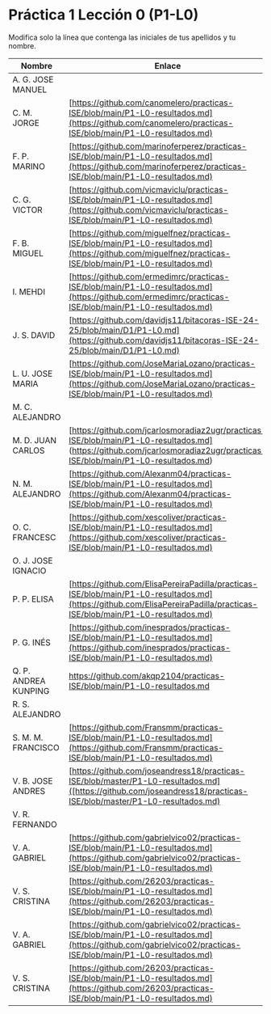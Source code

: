 # Práctica 1 Lección 0 (P1-L0)

Modifica solo la línea que contenga las iniciales de tus apellidos y tu nombre.

| Nombre       | Enlace                                                                   |
| --------------- | ---------------------------------------------------------- |
| A. G. JOSE MANUEL | <!--enlace-->                                                           |
| C. M. JORGE | [https://github.com/canomelero/practicas-ISE/blob/main/P1-L0-resultados.md](https://github.com/canomelero/practicas-ISE/blob/main/P1-L0-resultados.md)                                                         |                                                         |                                                          |
| F. P. MARINO | [https://github.com/marinoferperez/practicas-ISE/blob/main/P1-L0-resultados.md](https://github.com/marinoferperez/practicas-ISE/blob/main/P1-L0-resultados.md) |
| C. G. VICTOR | [https://github.com/vicmaviclu/practicas-ISE/blob/main/P1-L0-resultados.md](https://github.com/vicmaviclu/practicas-ISE/blob/main/P1-L0-resultados.md)                                                           |
| F. B. MIGUEL | [https://github.com/miguelfnez/practicas-ISE/blob/main/P1-L0-resultados.md](https://github.com/miguelfnez/practicas-ISE/blob/main/P1-L0-resultados.md) |
| I. MEHDI | [https://github.com/ermedimrc/practicas-ISE/blob/main/P1-L0-resultados.md](https://github.com/ermedimrc/practicas-ISE/blob/main/P1-L0-resultados.md)                 |
| J. S. DAVID | [https://github.com/davidjs11/bitacoras-ISE-24-25/blob/main/D1/P1-L0.md](https://github.com/davidjs11/bitacoras-ISE-24-25/blob/main/D1/P1-L0.md)                                                          |                                                        |
| L. U. JOSE MARIA | [https://github.com/JoseMariaLozano/practicas-ISE/blob/main/P1-L0-resultados.md](https://github.com/JoseMariaLozano/practicas-ISE/blob/main/P1-L0-resultados.md) |
| M. C. ALEJANDRO | <!--enlace-->                                                           |
| M. D. JUAN CARLOS | [https://github.com/jcarlosmoradiaz2ugr/practicas-ISE/blob/main/P1-L0-resultados.md] (https://github.com/jcarlosmoradiaz2ugr/practicas-ISE/blob/main/P1-L0-resultados.md)          |                                                          |
| N. M. ALEJANDRO | [https://github.com/Alexanm04/practicas-ISE/blob/main/P1-L0-resultados.md](https://github.com/Alexanm04/practicas-ISE/blob/main/P1-L0-resultados.md) |
| O. C. FRANCESC | [https://github.com/xescoliver/practicas-ISE/blob/main/P1-L0-resultados.md](https://github.com/xescoliver/practicas-ISE/blob/main/P1-L0-resultados.md)                                |
| O. J. JOSE IGNACIO | <!--enlace-->                                                           |
| P. P. ELISA | [https://github.com/ElisaPereiraPadilla/practicas-ISE/blob/main/P1-L0-resultados.md](https://github.com/ElisaPereiraPadilla/practicas-ISE/blob/main/P1-L0-resultados.md)                                                           |
| P. G. INÉS | [https://github.com/inesprados/practicas-ISE/blob/main/P1-L0-resultados.md](https://github.com/inesprados/practicas-ISE/blob/main/P1-L0-resultados.md)                                                           |                                                       |
| Q. P. ANDREA KUNPING | <!--enlace--> https://github.com/akqp2104/practicas-ISE/blob/main/P1-L0-resultados.md  |
| R. S. ALEJANDRO | <!--enlace-->                                                           |
| S. M. M. FRANCISCO | [https://github.com/Fransmm/practicas-ISE/blob/main/P1-L0-resultados.md](https://github.com/Fransmm/practicas-ISE/blob/main/P1-L0-resultados.md)                                                          |
| V. B. JOSE ANDRES | [https://github.com/joseandress18/practicas-ISE/blob/master/P1-L0-resultados.md]([https://github.com/joseandress18/practicas-ISE/blob/master/P1-L0-resultados.md)                                                           |
| V. R. FERNANDO | <!--enlace-->                                                           |
| V. A. GABRIEL | [https://github.com/gabrielvico02/practicas-ISE/blob/main/P1-L0-resultados.md](https://github.com/gabrielvico02/practicas-ISE/blob/main/P1-L0-resultados.md)                                                           |
| V. S. CRISTINA | [https://github.com/26203/practicas-ISE/blob/main/P1-L0-resultados.md](https://github.com/26203/practicas-ISE/blob/main/P1-L0-resultados.md)                                                           |
| V. A. GABRIEL | [https://github.com/gabrielvico02/practicas-ISE/blob/main/P1-L0-resultados.md](https://github.com/gabrielvico02/practicas-ISE/blob/main/P1-L0-resultados.md)                                                           |
| V. S. CRISTINA | [https://github.com/26203/practicas-ISE/blob/main/P1-L0-resultados.md](https://github.com/26203/practicas-ISE/blob/main/P1-L0-resultados.md)                                                           |
